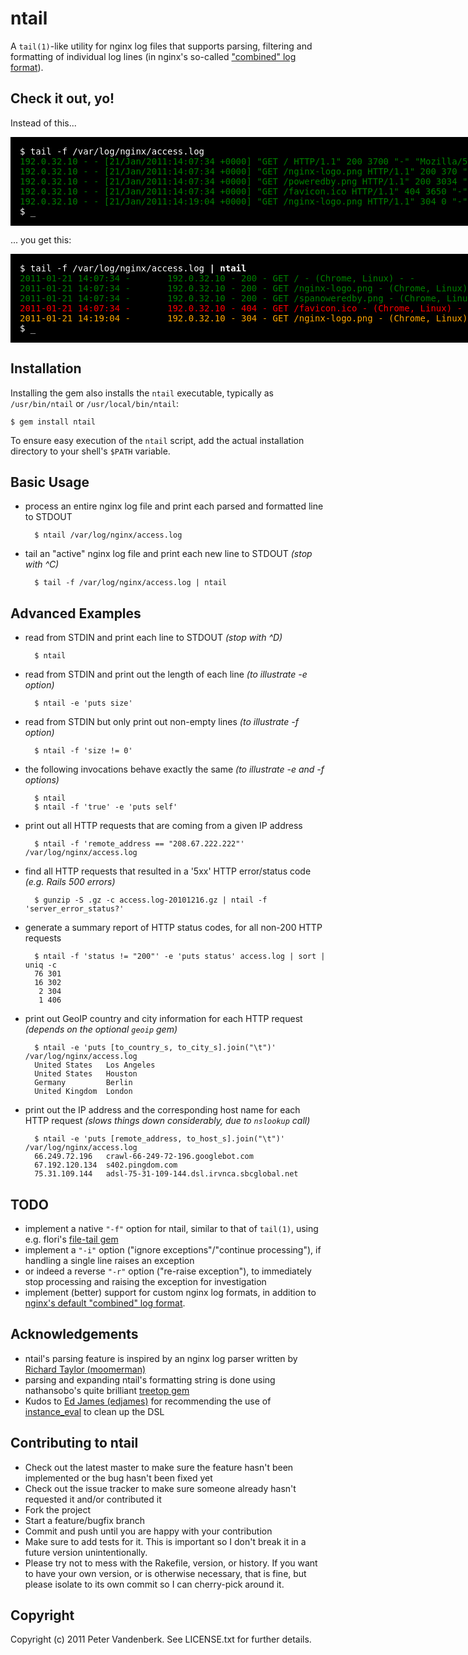ntail
=====

A `tail(1)`-like utility for nginx log files that supports parsing, filtering and formatting of individual 
log lines (in nginx's so-called ["combined" log format](http://wiki.nginx.org/NginxHttpLogModule#log_format)).

Check it out, yo!
-----------------

Instead of this...

<pre style="background-color: black; color: white; padding: 15px; width: 1100px; overflow: hidden; text-overflow: ellipsis;">
<span style="color:white;">$ tail -f /var/log/nginx/access.log</span>
<span style="color: green;">192.0.32.10 - - [21/Jan/2011:14:07:34 +0000] "GET / HTTP/1.1" 200 3700 "-" "Mozilla/5.0 (X11; U; Linux x86_64; en-US) AppleWebKit/534.10 (KHTML, like Gecko) Chrome/8.0.552.237 Safari/534.10" "-"</span>
<span style="color: green;">192.0.32.10 - - [21/Jan/2011:14:07:34 +0000] "GET /nginx-logo.png HTTP/1.1" 200 370 "http://localhost/" "Mozilla/5.0 (X11; U; Linux x86_64; en-US) AppleWebKit/534.10 (KHTML, like Gecko) Chrome/8.0.552.237 Safari/534.10" "-"</span>
<span style="color: green;">192.0.32.10 - - [21/Jan/2011:14:07:34 +0000] "GET /poweredby.png HTTP/1.1" 200 3034 "http://localhost/" "Mozilla/5.0 (X11; U; Linux x86_64; en-US) AppleWebKit/534.10 (KHTML, like Gecko) Chrome/8.0.552.237 Safari/534.10" "-"</span>
<span style="color: green;">192.0.32.10 - - [21/Jan/2011:14:07:34 +0000] "GET /favicon.ico HTTP/1.1" 404 3650 "-" "Mozilla/5.0 (X11; U; Linux x86_64; en-US) AppleWebKit/534.10 (KHTML, like Gecko) Chrome/8.0.552.237 Safari/534.10" "-"</span>
<span style="color: green;">192.0.32.10 - - [21/Jan/2011:14:19:04 +0000] "GET /nginx-logo.png HTTP/1.1" 304 0 "-" "Mozilla/5.0 (X11; U; Linux x86_64; en-US) AppleWebKit/534.10 (KHTML, like Gecko) Chrome/8.0.552.237 Safari/534.10" "-"</span>
<span style="color:white;">$ _</span>
</pre>

... you get this:

<pre style="background-color: black; padding: 15px; width: 800px;">
<span style="color:white;">$ tail -f /var/log/nginx/access.log <strong>| ntail</strong></span>
<span style="color: green;">2011-01-21 14:07:34 -       192.0.32.10 - 200 - GET / - (Chrome, Linux) - -</span>
<span style="color: green;">2011-01-21 14:07:34 -       192.0.32.10 - 200 - GET /nginx-logo.png - (Chrome, Linux) - localhost</span>
<span style="color: green;">2011-01-21 14:07:34 -       192.0.32.10 - 200 - GET /spanoweredby.png - (Chrome, Linux) - localhost</span>
<span style="color: red;">2011-01-21 14:07:34 -       192.0.32.10 - 404 - GET /favicon.ico - (Chrome, Linux) - -</span>
<span style="color: orange;">2011-01-21 14:19:04 -       192.0.32.10 - 304 - GET /nginx-logo.png - (Chrome, Linux) - -</span>
<span style="color:white;">$ _</span>
</pre>

Installation
------------
<a name="installation"/>

Installing the gem also installs the `ntail` executable, typically as `/usr/bin/ntail` or `/usr/local/bin/ntail`:

    $ gem install ntail

To ensure easy execution of the `ntail` script, add the actual installation directory to your shell's `$PATH` variable.

Basic Usage
-----------
<a name="basic"/>

* process an entire nginx log file and print each parsed and formatted line to STDOUT

        $ ntail /var/log/nginx/access.log

* tail an "active" nginx log file and print each new line to STDOUT _(stop with ^C)_

        $ tail -f /var/log/nginx/access.log | ntail

Advanced Examples
-----------------
<a name="advanced"/>

* read from STDIN and print each line to STDOUT _(stop with ^D)_

        $ ntail

* read from STDIN and print out the length of each line _(to illustrate -e option)_

        $ ntail -e 'puts size'

* read from STDIN but only print out non-empty lines _(to illustrate -f option)_

        $ ntail -f 'size != 0'

* the following invocations behave exactly the same _(to illustrate -e and -f options)_

        $ ntail
        $ ntail -f 'true' -e 'puts self'

* print out all HTTP requests that are coming from a given IP address

        $ ntail -f 'remote_address == "208.67.222.222"' /var/log/nginx/access.log

* find all HTTP requests that resulted in a '5xx' HTTP error/status code _(e.g. Rails 500 errors)_

        $ gunzip -S .gz -c access.log-20101216.gz | ntail -f 'server_error_status?'

* generate a summary report of HTTP status codes, for all non-200 HTTP requests

        $ ntail -f 'status != "200"' -e 'puts status' access.log | sort | uniq -c
        76 301
        16 302
         2 304
         1 406

* print out GeoIP country and city information for each HTTP request _(depends on the optional `geoip` gem)_

        $ ntail -e 'puts [to_country_s, to_city_s].join("\t")' /var/log/nginx/access.log
        United States   Los Angeles
        United States   Houston
        Germany         Berlin
        United Kingdom  London

* print out the IP address and the corresponding host name for each HTTP request _(slows things down considerably, due to `nslookup` call)_

        $ ntail -e 'puts [remote_address, to_host_s].join("\t")' /var/log/nginx/access.log
        66.249.72.196   crawl-66-249-72-196.googlebot.com
        67.192.120.134  s402.pingdom.com
        75.31.109.144   adsl-75-31-109-144.dsl.irvnca.sbcglobal.net
    
TODO
----
<a name="todo"/>
    
* implement a native `"-f"` option for ntail, similar to that of `tail(1)`, using e.g. flori's [file-tail gem](https://github.com/flori/file-tail)
* implement a `"-i"` option ("ignore exceptions"/"continue processing"), if handling a single line raises an exception
* or indeed a reverse `"-r"` option ("re-raise exception"), to immediately stop processing and raising the exception for investigation
* implement (better) support for custom nginx log formats, in addition to [nginx's default "combined" log format](http://wiki.nginx.org/NginxHttpLogModule#log_format).

Acknowledgements
----------------
<a name="acknowledgements"/>

* ntail's parsing feature is inspired by an nginx log parser written by [Richard Taylor (moomerman)](https://github.com/moomerman)
* parsing and expanding ntail's formatting string is done using nathansobo's quite brilliant [treetop gem](https://github.com/nathansobo/treetop)
* Kudos to [Ed James (edjames)](https://github.com/edjames) for recommending the use of [instance_eval][eval] to clean up the DSL

[eval]: https://github.com/pvdb/ntail/commit/b0f40522012b9858c433808cd1f5c21cb455fadd "use instance_eval to simplify the DSL"

Contributing to ntail
---------------------
<a name="todo"/>

* Check out the latest master to make sure the feature hasn't been implemented or the bug hasn't been fixed yet
* Check out the issue tracker to make sure someone already hasn't requested it and/or contributed it
* Fork the project
* Start a feature/bugfix branch
* Commit and push until you are happy with your contribution
* Make sure to add tests for it. This is important so I don't break it in a future version unintentionally.
* Please try not to mess with the Rakefile, version, or history. If you want to have your own version, or is otherwise necessary, that is fine, but please isolate to its own commit so I can cherry-pick around it.

Copyright
---------
<a name="copyright"/>

Copyright (c) 2011 Peter Vandenberk. See LICENSE.txt for further details.

